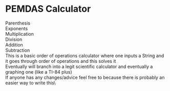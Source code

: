 # PEMDAS Calculator
Parenthesis\
Exponents\
Multiplication\
Division\
Addition\
Subtraction\
This is a basic order of operations calculator where one inputs a String and it goes through order of operations and this solves it\
Eventually will branch into a legit scientific calculator and eventually a graphing one (like a TI-84 plus)\
If anyone has any changes/advice feel free to because there is probably an easier way to write this\
